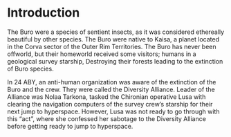 # Introduction

The Buro were a species of sentient insects, as it was considered ethereally beautiful by other species.
The Buro were native to Kaisa, a planet located in the Corva sector of the Outer Rim Territories.
The Buro has never been offworld, but their homeworld received some visitors; humans in a geological survey starship, Destroying their forests leading to the extinction of Buro species.

In 24 ABY, an anti-human organization was aware of the extinction of the Buro and the crew.
They were called the Diversity Alliance.
Leader of the Alliance was Nolaa Tarkona, tasked the Chironian operative Lusa with clearing the navigation computers of the survey crew’s starship for their next jump to hyperspace.
However,  Lusa was not ready to go through with this “act”, where she confessed her sabotage to the Diversity Alliance before getting ready to jump to hyperspace.
